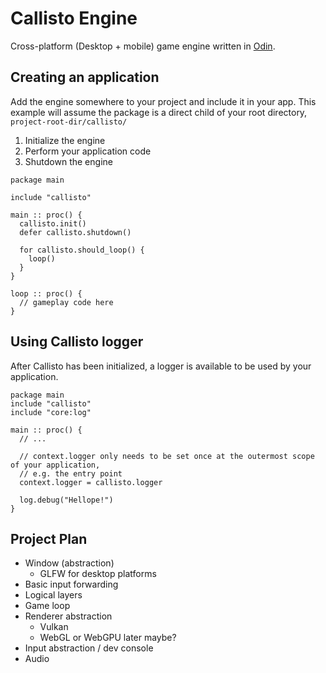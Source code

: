 # Callisto Engine

Cross-platform (Desktop + mobile) game engine written in [Odin](https://odin-lang.org).

## Creating an application

Add the engine somewhere to your project and include it in your app. This example will assume the package is a direct child of your root directory, `project-root-dir/callisto/`

1. Initialize the engine
2. Perform your application code
3. Shutdown the engine

```odin
package main

include "callisto"

main :: proc() {
  callisto.init()
  defer callisto.shutdown()

  for callisto.should_loop() {
    loop()
  }  
}

loop :: proc() {
  // gameplay code here
}
```

## Using Callisto logger

After Callisto has been initialized, a logger is available to be used by your application.

```odin
package main
include "callisto"
include "core:log"

main :: proc() {
  // ...

  // context.logger only needs to be set once at the outermost scope of your application, 
  // e.g. the entry point
  context.logger = callisto.logger

  log.debug("Hellope!")
}
```


## Project Plan

- Window (abstraction)
  - GLFW for desktop platforms
- Basic input forwarding
- Logical layers
- Game loop
- Renderer abstraction
  - Vulkan
  - WebGL or WebGPU later maybe?
- Input abstraction / dev console
- Audio